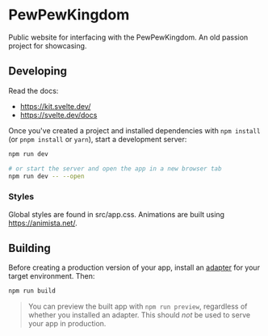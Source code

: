 # PewPewKingdom

Public website for interfacing with the PewPewKingdom. An old passion project for showcasing.

## Developing

Read the docs:

- https://kit.svelte.dev/
- https://svelte.dev/docs

Once you've created a project and installed dependencies with `npm install` (or `pnpm install` or `yarn`), start a development server:

```bash
npm run dev

# or start the server and open the app in a new browser tab
npm run dev -- --open
```

### Styles

Global styles are found in src/app.css. Animations are built using https://animista.net/.

## Building

Before creating a production version of your app, install an [adapter](https://kit.svelte.dev/docs#adapters) for your target environment. Then:

```bash
npm run build
```

> You can preview the built app with `npm run preview`, regardless of whether you installed an adapter. This should _not_ be used to serve your app in production.
